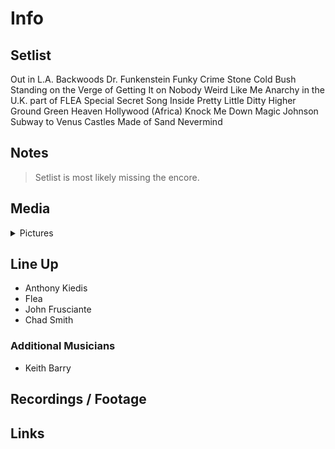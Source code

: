 # Info

## Setlist

Out in L.A.
Backwoods
Dr. Funkenstein
Funky Crime
Stone Cold Bush
Standing on the Verge of Getting It on
Nobody Weird Like Me
Anarchy in the U.K. part of FLEA
Special Secret Song Inside
Pretty Little Ditty
Higher Ground
Green Heaven
Hollywood (Africa)
Knock Me Down
Magic Johnson
Subway to Venus
Castles Made of Sand
Nevermind

## Notes

> Setlist is most likely missing the encore.

## Media 

<details>
  <summary>Pictures</summary>
  <!--<img alt="Setlist" title="Setlist" src="_.jpg" height="200" />
  <img alt="Flyer" title="Flyer" src="_.jpg" height="200" />
  <img alt="Clipper" title="Clipper" src="_.jpg" height="200" />
  <img alt="Ticket" title="Ticket" src="_.jpg" height="200" />
  -->
</details>

## Line Up

* Anthony Kiedis
* Flea
* John Frusciante
* Chad Smith

### Additional Musicians

*  Keith Barry

## Recordings / Footage

## Links
